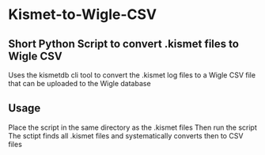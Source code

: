 # Kismet-to-Wigle-CSV
## Short Python Script to convert .kismet files to Wigle CSV 

Uses the kismetdb cli tool to convert the .kismet log files to a Wigle CSV file that can be uploaded to the Wigle database 

## Usage 
Place the script in the same directory as the .kismet files 
Then run the script 
The sctipt finds all .kismet files and systematically converts then to CSV files
